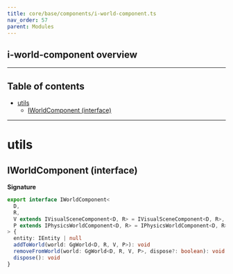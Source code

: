 ```yaml
---
title: core/base/components/i-world-component.ts
nav_order: 57
parent: Modules
---
```


## i-world-component overview

---

<h2 class="text-delta">Table of contents</h2>

- [utils](#utils)
  - [IWorldComponent (interface)](#iworldcomponent-interface)

---

# utils

## IWorldComponent (interface)

**Signature**

```ts
export interface IWorldComponent<
  D,
  R,
  V extends IVisualSceneComponent<D, R> = IVisualSceneComponent<D, R>,
  P extends IPhysicsWorldComponent<D, R> = IPhysicsWorldComponent<D, R>
> {
  entity: IEntity | null
  addToWorld(world: GgWorld<D, R, V, P>): void
  removeFromWorld(world: GgWorld<D, R, V, P>, dispose?: boolean): void
  dispose(): void
}
```
